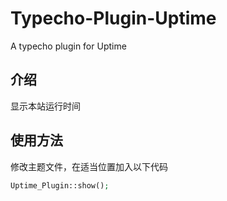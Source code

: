 # Typecho-Plugin-Uptime
A typecho plugin for Uptime

## 介绍
显示本站运行时间

## 使用方法
修改主题文件，在适当位置加入以下代码

``` php
Uptime_Plugin::show();
```
